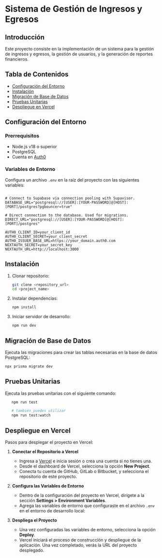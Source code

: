 # Sistema de Gestión de Ingresos y Egresos

## Introducción
Este proyecto consiste en la implementación de un sistema para la gestión de ingresos y egresos, la gestión de usuarios, y la generación de reportes financieros.

## Tabla de Contenidos
- [Configuración del Entorno](#configuración-del-entorno)
- [Instalación](#instalación)
- [Migración de Base de Datos](#migración-de-base-de-datos)
- [Pruebas Unitarias](#pruebas-unitarias)
- [Despliegue en Vercel](#despliegue-en-vercel)

## Configuración del Entorno
### Prerrequisitos
- Node.js v18 o superior
- PostgreSQL
- Cuenta en [Auth0](https://auth0.com/)

### Variables de Entorno
Configura un archivo `.env` en la raíz del proyecto con las siguientes variables:

```env

# Connect to Supabase via connection pooling with Supavisor.
DATABASE_URL="postgresql://[USER]:[YOUR-PASSWORD]@[HOST]:[PORT]/postgres?pgbouncer=true"

# Direct connection to the database. Used for migrations.
DIRECT_URL="postgresql://[USER]:[YOUR-PASSWORD]@[HOST]:[PORT]/postgres"
        
AUTH0_CLIENT_ID=your_client_id
AUTH0_CLIENT_SECRET=your_client_secret
AUTH0_ISSUER_BASE_URL=https://your_domain.auth0.com
NEXTAUTH_SECRET=your_secret_key
NEXTAUTH_URL=http://localhost:3000
```

## Instalación
1. Clonar repositorio:
   ```bash
   git clone <repository_url>
   cd <project_name>
   ```
2. Instalar dependencias:
   ```bash
   npm install
   ```
3. Iniciar servidor de desarrollo:
   ```bash
   npm run dev
   ```
## Migración de Base de Datos
Ejecuta las migraciones para crear las tablas necesarias en la base de datos PostgreSQL:
   ```bash
   npx prisma migrate dev
   
   ```

## Pruebas Unitarias
Ejecuta las pruebas unitarias con el siguiente comando:
```bash
   npm run test

   # también puedes utilizar
   npm run test:watch
   ```

## Despliegue en Vercel

Pasos para desplegar el proyecto en Vercel:

1. **Conectar el Repositorio a Vercel**
   - Ingresa a [Vercel](https://vercel.com/) e inicia sesión o crea una cuenta si no tienes una.
   - Desde el dashboard de Vercel, selecciona la opción **New Project**.
   - Conecta tu cuenta de GitHub, GitLab o Bitbucket, y selecciona el repositorio de este proyecto.

2. **Configura las Variables de Entorno**
   - Dentro de la configuración del proyecto en Vercel, dirígete a la sección **Settings > Environment Variables**.
   - Agrega las variables de entorno que configuraste en el archivo `.env` en el entorno de desarrollo local:

3. **Despliega el Proyecto**
   - Una vez configuradas las variables de entorno, selecciona la opción **Deploy**.
   - Vercel iniciará el proceso de construcción y despliegue de la aplicación. Una vez completado, verás la URL del proyecto desplegado.

